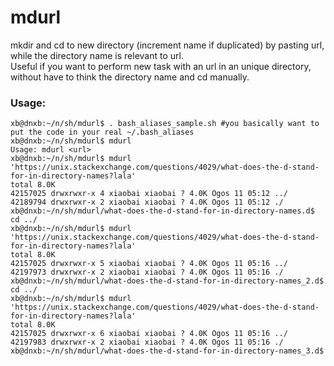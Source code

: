 # mdurl
mkdir and cd to new directory (increment name if duplicated) by pasting url, while the directory name is relevant to url.  
Useful if you want to perform new task with an url in an unique directory, without have to think the directory name and cd manually.

### Usage:

    xb@dnxb:~/n/sh/mdurl$ . bash_aliases_sample.sh #you basically want to put the code in your real ~/.bash_aliases
    xb@dnxb:~/n/sh/mdurl$ mdurl
    Usage: mdurl <url>
    xb@dnxb:~/n/sh/mdurl$ mdurl 'https://unix.stackexchange.com/questions/4029/what-does-the-d-stand-for-in-directory-names?lala'
    total 8.0K
    42157025 drwxrwxr-x 4 xiaobai xiaobai ? 4.0K Ogos 11 05:12 ../
    42189794 drwxrwxr-x 2 xiaobai xiaobai ? 4.0K Ogos 11 05:12 ./
    xb@dnxb:~/n/sh/mdurl/what-does-the-d-stand-for-in-directory-names.d$ cd ../
    xb@dnxb:~/n/sh/mdurl$ mdurl 'https://unix.stackexchange.com/questions/4029/what-does-the-d-stand-for-in-directory-names?lala'
    total 8.0K
    42157025 drwxrwxr-x 5 xiaobai xiaobai ? 4.0K Ogos 11 05:16 ../
    42197973 drwxrwxr-x 2 xiaobai xiaobai ? 4.0K Ogos 11 05:16 ./
    xb@dnxb:~/n/sh/mdurl/what-does-the-d-stand-for-in-directory-names_2.d$ cd ../
    xb@dnxb:~/n/sh/mdurl$ mdurl 'https://unix.stackexchange.com/questions/4029/what-does-the-d-stand-for-in-directory-names?lala'
    total 8.0K
    42157025 drwxrwxr-x 6 xiaobai xiaobai ? 4.0K Ogos 11 05:16 ../
    42197983 drwxrwxr-x 2 xiaobai xiaobai ? 4.0K Ogos 11 05:16 ./
    xb@dnxb:~/n/sh/mdurl/what-does-the-d-stand-for-in-directory-names_3.d$ 

